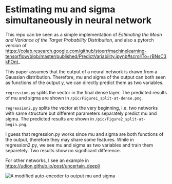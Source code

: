 # Estimating mu and sigma simultaneously in neural network

This repo can be seen as a simple implementation of _Estimating the Mean and Variance of the Target Probability Distribution_, and also a pytorch version of https://colab.research.google.com/github/stoerr/machinelearning-tensorflow/blob/master/published/PredictVariability.ipynb#scrollTo=rBNsC3kFOnt_

This paper assumes that the output of a neural network is drawn from a Gaussian distribution. Therefore, mu and sigma of the output can both seen as functions of the output y, we can directly predict them as two variables.

`regression.py` splits the vector in the final dense layer. The predicted results of mu and sigma are shown in `/pic/Figure1_split-at-dense.png`.

`regression2.py` splits the vector at the very beginning, i.e. two networks with same structure but different parameters separately predict mu and sigma. The predicted results are shown in `/pic/Figure2_split-at-begin.png`.

I guess that regression.py works since mu and sigma are both functions of the output, therefore they may share some features. While in regression2.py, we see mu and sigma as two variables and train them separetely. Two results show no significant difference.

For other networks, I see an example in https://udion.github.io/post/uncertain_deepl/

![A modified auto-encoder to output mu and sigma]()
